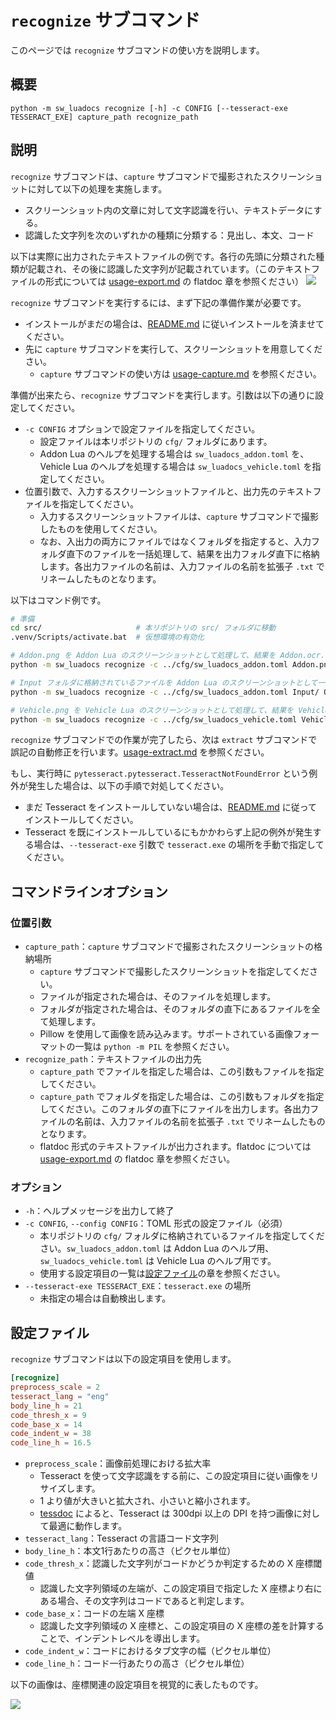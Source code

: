 # `recognize` サブコマンド
このページでは `recognize` サブコマンドの使い方を説明します。

## 概要
```
python -m sw_luadocs recognize [-h] -c CONFIG [--tesseract-exe TESSERACT_EXE] capture_path recognize_path
```

## 説明
`recognize` サブコマンドは、`capture` サブコマンドで撮影されたスクリーンショットに対して以下の処理を実施します。
- スクリーンショット内の文章に対して文字認識を行い、テキストデータにする。
- 認識した文字列を次のいずれかの種類に分類する：見出し、本文、コード

以下は実際に出力されたテキストファイルの例です。各行の先頭に分類された種類が記載され、その後に認識した文字列が記載されています。（このテキストファイルの形式については [usage-export.md](usage-export.md#flatdoc) の flatdoc 章を参照ください）
![](https://i.imgur.com/PlaDsP6.png)

`recognize` サブコマンドを実行するには、まず下記の準備作業が必要です。
- インストールがまだの場合は、[README.md](README.md#インストール) に従いインストールを済ませてください。
- 先に `capture` サブコマンドを実行して、スクリーンショットを用意してください。
  - `capture` サブコマンドの使い方は [usage-capture.md](usage-capture.md) を参照ください。

準備が出来たら、`recognize` サブコマンドを実行します。引数は以下の通りに設定してください。
- `-c CONFIG` オプションで設定ファイルを指定してください。
  - 設定ファイルは本リポジトリの `cfg/` フォルダにあります。
  - Addon Lua のヘルプを処理する場合は `sw_luadocs_addon.toml` を、Vehicle Lua のヘルプを処理する場合は `sw_luadocs_vehicle.toml` を指定してください。
- 位置引数で、入力するスクリーンショットファイルと、出力先のテキストファイルを指定してください。
  - 入力するスクリーンショットファイルは、`capture` サブコマンドで撮影したものを使用してください。
  - なお、入出力の両方にファイルではなくフォルダを指定すると、入力フォルダ直下のファイルを一括処理して、結果を出力フォルダ直下に格納します。各出力ファイルの名前は、入力ファイルの名前を拡張子 `.txt` でリネームしたものとなります。

以下はコマンド例です。
```sh
# 準備
cd src/                     # 本リポジトリの src/ フォルダに移動
.venv/Scripts/activate.bat  # 仮想環境の有効化

# Addon.png を Addon Lua のスクリーンショットとして処理して、結果を Addon.ocr.txt に出力する場合
python -m sw_luadocs recognize -c ../cfg/sw_luadocs_addon.toml Addon.png Addon.ocr.txt

# Input フォルダに格納されているファイルを Addon Lua のスクリーンショットとして一括処理して、結果を Output フォルダに出力する場合
python -m sw_luadocs recognize -c ../cfg/sw_luadocs_addon.toml Input/ Output/

# Vehicle.png を Vehicle Lua のスクリーンショットとして処理して、結果を Vehicle.ocr.txt に出力する場合
python -m sw_luadocs recognize -c ../cfg/sw_luadocs_vehicle.toml Vehicle.png Vehicle.ocr.txt
```

`recognize` サブコマンドでの作業が完了したら、次は `extract` サブコマンドで誤記の自動修正を行います。[usage-extract.md](usage-extract.md) を参照ください。

もし、実行時に `pytesseract.pytesseract.TesseractNotFoundError` という例外が発生した場合は、以下の手順で対処してください。
- まだ Tesseract をインストールしていない場合は、[README.md](README.md) に従ってインストールしてください。
- Tesseract を既にインストールしているにもかかわらず上記の例外が発生する場合は、`--tesseract-exe` 引数で `tesseract.exe` の場所を手動で指定してください。

## コマンドラインオプション
### 位置引数
- `capture_path`：`capture` サブコマンドで撮影されたスクリーンショットの格納場所
  - `capture` サブコマンドで撮影したスクリーンショットを指定してください。
  - ファイルが指定された場合は、そのファイルを処理します。
  - フォルダが指定された場合は、そのフォルダの直下にあるファイルを全て処理します。
  - Pillow を使用して画像を読み込みます。サポートされている画像フォーマットの一覧は `python -m PIL` を参照ください。
- `recognize_path`：テキストファイルの出力先
  - `capture_path` でファイルを指定した場合は、この引数もファイルを指定してください。
  - `capture_path` でフォルダを指定した場合は、この引数もフォルダを指定してください。このフォルダの直下にファイルを出力します。各出力ファイルの名前は、入力ファイルの名前を拡張子 `.txt` でリネームしたものとなります。
  - flatdoc 形式のテキストファイルが出力されます。flatdoc については [usage-export.md](usage-export.md#flatdoc) の flatdoc 章を参照ください。

### オプション
- `-h`：ヘルプメッセージを出力して終了
- `-c CONFIG`, `--config CONFIG`：TOML 形式の設定ファイル（必須）
  - 本リポジトリの `cfg/` フォルダに格納されているファイルを指定してください。`sw_luadocs_addon.toml` は Addon Lua のヘルプ用、`sw_luadocs_vehicle.toml` は Vehicle Lua のヘルプ用です。
  - 使用する設定項目の一覧は[設定ファイル](#設定ファイル)の章を参照ください。
- `--tesseract-exe TESSERACT_EXE`：`tesseract.exe` の場所
  - 未指定の場合は自動検出します。

## 設定ファイル
`recognize` サブコマンドは以下の設定項目を使用します。

```toml
[recognize]
preprocess_scale = 2
tesseract_lang = "eng"
body_line_h = 21
code_thresh_x = 9
code_base_x = 14
code_indent_w = 38
code_line_h = 16.5
```

- `preprocess_scale`：画像前処理における拡大率
  - Tesseract を使って文字認識をする前に、この設定項目に従い画像をリサイズします。
  - 1 より値が大きいと拡大され、小さいと縮小されます。
  - [tessdoc](https://tesseract-ocr.github.io/tessdoc/ImproveQuality.html#rescaling) によると、Tesseract は 300dpi 以上の DPI を持つ画像に対して最適に動作します。
- `tesseract_lang`：Tesseract の言語コード文字列
- `body_line_h`：本文1行あたりの高さ（ピクセル単位）
- `code_thresh_x`：認識した文字列がコードかどうか判定するための X 座標閾値
  - 認識した文字列領域の左端が、この設定項目で指定した X 座標より右にある場合、その文字列はコードであると判定します。
- `code_base_x`：コードの左端 X 座標
  - 認識した文字列領域の X 座標と、この設定項目の X 座標の差を計算することで、インデントレベルを導出します。
- `code_indent_w`：コードにおけるタブ文字の幅（ピクセル単位）
- `code_line_h`：コード一行あたりの高さ（ピクセル単位）

以下の画像は、座標関連の設定項目を視覚的に表したものです。

![](https://i.imgur.com/NRopEaE.png)
